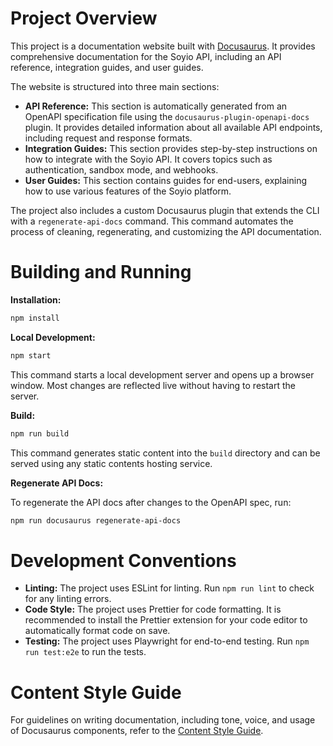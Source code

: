 # Project Overview

This project is a documentation website built with [Docusaurus](https://docusaurus.io/). It provides comprehensive documentation for the Soyio API, including an API reference, integration guides, and user guides.

The website is structured into three main sections:

*   **API Reference:** This section is automatically generated from an OpenAPI specification file using the `docusaurus-plugin-openapi-docs` plugin. It provides detailed information about all available API endpoints, including request and response formats.
*   **Integration Guides:** This section provides step-by-step instructions on how to integrate with the Soyio API. It covers topics such as authentication, sandbox mode, and webhooks.
*   **User Guides:** This section contains guides for end-users, explaining how to use various features of the Soyio platform.

The project also includes a custom Docusaurus plugin that extends the CLI with a `regenerate-api-docs` command. This command automates the process of cleaning, regenerating, and customizing the API documentation.

# Building and Running

**Installation:**

```bash
npm install
```

**Local Development:**

```bash
npm start
```

This command starts a local development server and opens up a browser window. Most changes are reflected live without having to restart the server.

**Build:**

```bash
npm run build
```

This command generates static content into the `build` directory and can be served using any static contents hosting service.

**Regenerate API Docs:**

To regenerate the API docs after changes to the OpenAPI spec, run:

```bash
npm run docusaurus regenerate-api-docs
```

# Development Conventions

*   **Linting:** The project uses ESLint for linting. Run `npm run lint` to check for any linting errors.
*   **Code Style:** The project uses Prettier for code formatting. It is recommended to install the Prettier extension for your code editor to automatically format code on save.
*   **Testing:** The project uses Playwright for end-to-end testing. Run `npm run test:e2e` to run the tests.


# Content Style Guide

For guidelines on writing documentation, including tone, voice, and usage of Docusaurus components, refer to the [Content Style Guide](./STYLE_GUIDE.md).
